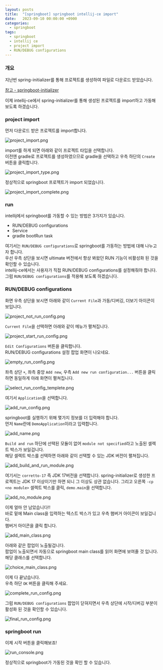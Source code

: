 ```yaml
---
layout: posts 
title:  "[springboot] springboot intellij-ce import"
date:   2023-09-10 00:00:00 +0900 
categories: 
  - springboot
tags:
  - springboot
  - intellij ce
  - project import
  - RUN/DEBUG configurations
---
```

### 개요
지난번 spring-initializer를 통해 프로젝트를 생성하여 파일로 다운로드 받았습니다.

[참고 - springboot-initializer](http://localhost:4000/springboot/springboot-initializer/)

이제 intellij-ce에서 spring-initializer를 통해 생성된 프로젝트를 import하고 가동해보도록 하겠습니다.

### project import
먼저 다운로드 받은 프로젝트를 import합니다.

![project_import.png](/assets%2Fimg%2Fspringboot%2Fintellij-ce%2Fproject_import.png)

import를 하게 되면 아래와 같이 프로젝트 타입을 선택합니다.  
이전엔 gradle로 프로젝트를 생성하였으므로 gradle을 선택하고 우측 하단의 `Create` 버튼을 클릭합니다.

![project_import_type.png](/assets%2Fimg%2Fspringboot%2Fintellij-ce%2Fproject_import_type.png)

정상적으로 springboot 프로젝트가 import 되었습니다.

![project_import_complete.png](/assets%2Fimg%2Fspringboot%2Fintellij-ce%2Fproject_import_complete.png)

### run

intellij에서 springboot를 가동할 수 있는 방법은 3가지가 있습니다.
* RUN/DEBUG configurations
* Service
* gradle bootRun task  

여기서는 `RUN/DEBUG configurations`로 springboot를 가동하는 방법에 대해 나누고자 합니다.  
우선 우측 상단을 보시면 ultimate 버전에서 항상 봐왔던 RUN 기능이 비활성화 된 것을 확인할 수 있습니다.    
intellij-ce에서는 사용자가 직접 RUN/DEBUG configurations를 설정해줘야 합니다.  
그럼 `RUN/DEBUG configurations`를 적용해 보도록 하겠습니다.  

### RUN/DEBUG configurations
화면 우측 상단을 보시면 아래와 같이 `Current File`과 가동/디버깅, 더보기 아이콘이 보입니다.

![project_not_run_config.png](/assets%2Fimg%2Fspringboot%2Fintellij-ce%2Fproject_not_run_config.png)

`Current File`을 선택하면 아래와 같이 메뉴가 펼쳐집니다.

![project_start_run_config.png](/assets%2Fimg%2Fspringboot%2Fintellij-ce%2Fproject_start_run_config.png)  

`Edit Configurations` 버튼을 클릭합니다.  
RUN/DEBUG configurations 설정 팝업 화면이 나오네요.

![empty_run_config.png](/assets%2Fimg%2Fspringboot%2Fintellij-ce%2Fempty_run_config.png)  

좌측 상단 `+`, 좌측 중앙 `Add new`, 우측 `Add new run configuration...` 버튼을 클릭하면 동일하게 아래 화면이 펼쳐집니다.  

![select_run_config_templete.png](/assets%2Fimg%2Fspringboot%2Fintellij-ce%2Fselect_run_config_templete.png)

여기서 `Application`을 선택합니다.

![add_run_config.png](/assets%2Fimg%2Fspringboot%2Fintellij-ce%2Fadd_run_config.png)

springboot를 실행하기 위해 몇가지 정보를 더 입력해야 합니다.  
먼저 `Name`란에 `DemoApplication`이라고 입력합니다.

![add_name.png](/assets%2Fimg%2Fspringboot%2Fintellij-ce%2Fadd_name.png)

`Build and run` 하단에 선택된 모듈이 없어 `module not specified`라고 노출된 셀렉트 박스가 보일겁니다.  
해당 셀렉트 박스를 선택하면 아래와 같이 선택할 수 있는 JDK 버전이 펼쳐집니다.

![add_build_and_run_module.png](/assets%2Fimg%2Fspringboot%2Fintellij-ce%2Fadd_build_and_run_module.png)

여기서는 `corretto-17` 즉 JDK 17버전을 선택합니다.
spring-initializer로 생성한 프로젝트는 JDK 17 이상이기만 하면 되니 그 이상도 상관 없습니다.
그리고 오른쪽 `-cp <no module>` 셀렉트 박스를 클릭, `demo.main`을 선택합니다. 

![add_no_module.png](/assets%2Fimg%2Fspringboot%2Fintellij-ce%2Fadd_no_module.png)

이제 얼마 안 남았습니다!!  
바로 밑에 Main class을 입력하는 텍스트 박스가 있고 우측 햄버거 아이콘이 보일겁니다.  
햄버거 아이콘을 클릭 합니다.

![add_main_class.png](/assets%2Fimg%2Fspringboot%2Fintellij-ce%2Fadd_main_class.png)

아래와 같은 팝업이 노출될겁니다.  
팝업이 노출되면서 자동으로 springboot main class를 읽어 화면에 보여줄 것 입니다.  
해당 클래스를 선택합니다.

![choice_main_class.png](/assets%2Fimg%2Fspringboot%2Fintellij-ce%2Fchoice_main_class.png)

이제 다 끝났습니다.  
우측 하단 `OK` 버튼을 클릭해 주세요.

![complete_run_config.png](/assets%2Fimg%2Fspringboot%2Fintellij-ce%2Fcomplete_run_config.png)

그럼 `RUN/DEBUG configurations` 팝업이 닫혀지면서 우측 상단에 시작/디버깅 부분이 활성화 된 것을 확인할 수 있습니다.

![final_run_config.png](/assets%2Fimg%2Fspringboot%2Fintellij-ce%2Ffinal_run_config.png)

### springboot run

이제 시작 버튼을 클릭해보죠!

![run_console.png](/assets%2Fimg%2Fspringboot%2Fintellij-ce%2Frun_console.png)

정상적으로 springboot가 가동된 것을 확인 할 수 있습니다.


